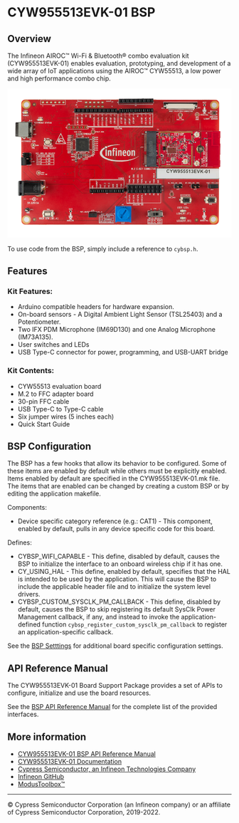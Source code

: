 # CYW955513EVK-01 BSP

## Overview

The Infineon AIROC™ Wi-Fi & Bluetooth® combo evaluation kit (CYW955513EVK-01) enables evaluation, prototyping, and development of a wide array of IoT applications using the AIROC™ CYW55513, a low power and high performance combo chip. 

![](docs/html/board.png)

To use code from the BSP, simply include a reference to `cybsp.h`.

## Features

### Kit Features:

* Arduino compatible headers for hardware expansion.
* On-board sensors - A Digital Ambient Light Sensor (TSL25403) and a Potentiometer.
* Two IFX PDM Microphone (IM69D130) and one Analog Microphone (IM73A135).
* User switches and LEDs
* USB Type-C connector for power, programming, and USB-UART bridge

### Kit Contents:

* CYW55513 evaluation board
* M.2 to FFC adapter board
* 30-pin FFC cable 
* USB Type-C to Type-C cable
* Six jumper wires (5 inches each)
* Quick Start Guide

## BSP Configuration

The BSP has a few hooks that allow its behavior to be configured. Some of these items are enabled by default while others must be explicitly enabled. Items enabled by default are specified in the CYW955513EVK-01.mk file. The items that are enabled can be changed by creating a custom BSP or by editing the application makefile.

Components:
* Device specific category reference (e.g.: CAT1) - This component, enabled by default, pulls in any device specific code for this board.

Defines:
* CYBSP_WIFI_CAPABLE - This define, disabled by default, causes the BSP to initialize the interface to an onboard wireless chip if it has one.
* CY_USING_HAL - This define, enabled by default, specifies that the HAL is intended to be used by the application. This will cause the BSP to include the applicable header file and to initialize the system level drivers.
* CYBSP_CUSTOM_SYSCLK_PM_CALLBACK - This define, disabled by default, causes the BSP to skip registering its default SysClk Power Management callback, if any, and instead to invoke the application-defined function `cybsp_register_custom_sysclk_pm_callback` to register an application-specific callback.



See the [BSP Setttings][settings] for additional board specific configuration settings.

## API Reference Manual

The CYW955513EVK-01 Board Support Package provides a set of APIs to configure, initialize and use the board resources.

See the [BSP API Reference Manual][api] for the complete list of the provided interfaces.

## More information
* [CYW955513EVK-01 BSP API Reference Manual][api]
* [CYW955513EVK-01 Documentation](http://www.infineon.com/CYW955513EVK-01)
* [Cypress Semiconductor, an Infineon Technologies Company](http://www.cypress.com)
* [Infineon GitHub](https://github.com/infineon)
* [ModusToolbox™](https://www.cypress.com/products/modustoolbox-software-environment)

[api]: https://infineon.github.io/TARGET_CYW955513EVK-01/html/modules.html
[settings]: https://infineon.github.io/TARGET_CYW955513EVK-01/html/md_bsp_settings.html

---
© Cypress Semiconductor Corporation (an Infineon company) or an affiliate of Cypress Semiconductor Corporation, 2019-2022.